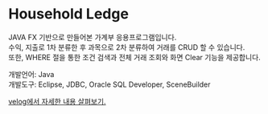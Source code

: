 # Household Ledge
JAVA FX 기반으로 만들어본 가계부 응용프로그램입니다.
<br/>
수익, 지출로 1차 분류한 후 과목으로 2차 분류하여 거래를 CRUD 할 수 있습니다.
<br/>
또한, WHERE 절을 통한 조건 검색과 전체 거래 조회와 화면 Clear 기능을 제공합니다.

개발언어: Java
<br/>
개발도구: Eclipse, JDBC, Oracle SQL Developer, SceneBuilder

<a href="https://velog.io/@hangy3olchoi/JAVA-FX-%EA%B0%80%EA%B3%84%EB%B6%80-%EC%9D%91%EC%9A%A9-%ED%94%84%EB%A1%9C%EA%B7%B8%EB%9E%A8" target="blank">velog에서 자세한 내용 살펴보기.</a>
